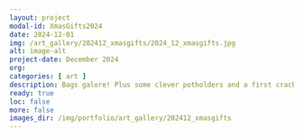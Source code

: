 ```yaml
---
layout: project
modal-id: XmasGifts2024
date: 2024-12-01
img: /art_gallery/202412_xmasgifts/2024_12_xmasgifts.jpg
alt: image-alt
project-date: December 2024
org: 
categories: [ art ]
description: Bags galore! Plus some clever potholders and a first crack at hexaflexagons.
ready: true
loc: false
more: false
images_dir: /img/portfolio/art_gallery/202412_xmasgifts
---
```

